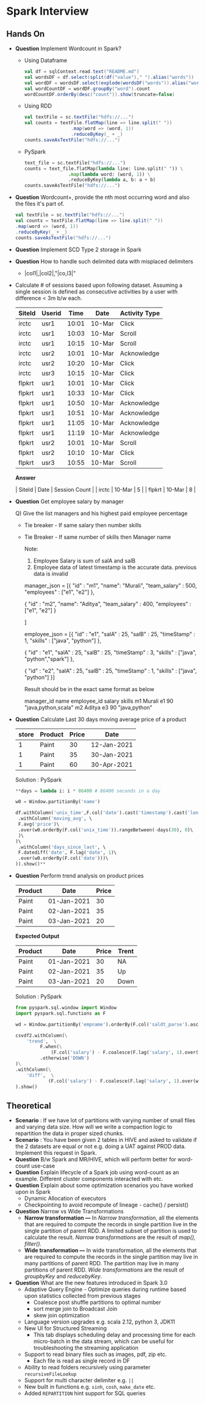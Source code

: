 # Spark Interview

## Hands On

- **Question** Implement Wordcount in Spark?
  - Using Dataframe

    ```scala
    val df = sqlContext.read.text("README.md")
    val wordsDF = df.select(split(df("value")," ").alias("words"))
    val wordDF = wordsDF.select(explode(wordsDF("words")).alias("word"))
    val wordCountDF = wordDF.groupBy("word").count
    wordCountDF.orderBy(desc("count")).show(truncate=false)
    ```

  - Using RDD

    ```scala
    val textFile = sc.textFile("hdfs://...")
    val counts = textFile.flatMap(line => line.split(" "))
                     .map(word => (word, 1))
                     .reduceByKey(_ + _)
    counts.saveAsTextFile("hdfs://...")
    ```

  - PySpark

    ```python
    text_file = sc.textFile("hdfs://...")
    counts = text_file.flatMap(lambda line: line.split(" ")) \
                    .map(lambda word: (word, 1)) \
                    .reduceByKey(lambda a, b: a + b)
    counts.saveAsTextFile("hdfs://...")
    ```

- **Question** Wordcount+, provide the nth most occurring word and also the files it's part of.

    ```scala
    val textFile = sc.textFile("hdfs://...")
    val counts = textFile.flatMap(line => line.split(" "))
    .map(word => (word, 1))
    .reduceByKey(_ + _)
    counts.saveAsTextFile("hdfs://...")
    ```

- **Question** Implement SCD Type 2 storage in Spark
- **Question** How to handle such delimited data with misplaced delimiters

  - |col1|,|col2|,"|co,l3|"

- Calculate # of sessions based upon following dataset. Assuming a single session is defined as consecutive activities by a user with difference < 3m b/w each.

    | SiteId | Userid | Time | Date | Activity Type |
    |---| --- | --- | --- | --- |
    | irctc | usr1 | 10:01 | 10-Mar | Click        |
    | irctc | usr1 | 10:03 | 10-Mar | Scroll       |
    | irctc | usr1 | 10:15 | 10-Mar | Scroll       |
    | irctc | usr2 | 10:01 | 10-Mar | Acknowledge  |
    | irctc | usr2 | 10:20 | 10-Mar | Click        |
    | irctc | usr3 | 10:15 | 10-Mar | Click        |
    | flpkrt | usr1 | 10:01 | 10-Mar | Click       |
    | flpkrt | usr1 | 10:33 | 10-Mar | Click       |
    | flpkrt | usr1 | 10:50 | 10-Mar | Acknowledge |
    | flpkrt | usr1 | 10:51 | 10-Mar | Acknowledge |
    | flpkrt | usr1 | 11:05 | 10-Mar | Acknowledge |
    | flpkrt | usr1 | 11:19 | 10-Mar | Acknowledge |
    | flpkrt | usr2 | 10:01 | 10-Mar | Scroll      |
    | flpkrt | usr2 | 10:10 | 10-Mar | Click       |
    | flpkrt | usr3 | 10:55 | 10-Mar | Scroll      |

    ****Answer****

    | SiteId | Date | Session Count |
    | irctc | 10-Mar | 5 |
    | flpkrt | 10-Mar | 8 |

- **Question** Get employee salary by manager

    Q) Give the list managers and his highest paid employee percentage
  - Tie breaker - If same salary then number skills
  - Tie Breaker - If same number of skills then Manager name

    Note:

    1) Employee Salary is sum of salA and salB
    2) Employee data of latest timestamp is the accurate data. previous data is invalid

    manager_json = [{
    "id" : "m1",
    "name": "Murali",
    "team_salary" : 500,
    "employees" : ["e1", "e2"]
    },

    {
    "id" : "m2",
    "name": "Aditya",
    "team_salary" : 400,
    "employees" : ["e1", "e2"]
    }

    ]

    employee_json = [{
    "id" : "e1",
    "salA" : 25,
    "salB" : 25,
    "timeStamp" : 1,
    "skills" : ["java", "python"]
    },

    {
    "id" : "e1",
    "salA" : 25,
    "salB" : 25,
    "timeStamp" : 3,
    "skills" : ["java", "python","spark"]
    },

    {
    "id" : "e2",
    "salA" : 25,
    "salB" : 25,
    "timeStamp" : 1,
    "skills" : ["java", "python"]
    }]

    Result should be in the exact same format as below

    manager_id  name    employee_id  salary skills
    m1          Murali      e1          90  "java,python,scala"
    m2          Aditya      e3          90  "java,python"

- **Question** Calculate Last 30 days moving average price of a product

    | store | Product | Price | Date |
    | --- | --- | --- | --- |
    | 1 | Paint | 30 | 12-Jan-2021 |
    | 1 | Paint | 35 | 30-Jan-2021 |
    | 1 | Paint | 60 | 30-Apr-2021 |

    Solution : PySpark

    ```python
    **days = lambda i: i * 86400 # 86400 seconds in a day 
    
    w0 = Window.partitionBy('name') 
    
    df.withColumn('unix_time',F.col('date').cast('timestamp').cast('long'))\    
     .withColumn('moving_avg', \        
     F.avg('price')\            
     .over(w0.orderBy(F.col('unix_time')).rangeBetween(-days(30), 0)\        
     )\    
    )\    
     .withColumn('days_since_last', \        
     F.datediff('date', F.lag('date', 1)\            
     .over(w0.orderBy(F.col('date')))\        
    )).show()**
    ```

- **Question** Perform trend analysis on product prices

    | Product | Date | Price |
    | --- | --- | --- |
    | Paint | 01-Jan-2021 | 30 |
    | Paint | 02-Jan-2021 | 35 |
    | Paint | 03-Jan-2021 | 20 |

    **Expected Output**

    | Product | Date | Price | Trent |
    | --- | --- | --- | --- |
    | Paint | 01-Jan-2021 | 30 | NA |
    | Paint | 02-Jan-2021 | 35 | Up |
    | Paint | 03-Jan-2021 | 20 | Down |

    Solution : PySpark

    ```python
    from pyspark.sql.window import Window
    import pyspark.sql.functions as F
    
    wd = Window.partitionBy('empname').orderBy(F.col('saldt_parse').asc())
    
    csvdf2.withColumn(\
        'trend',  \
             F.when(\
                 (F.col('salary') - F.coalesce(F.lag('salary', 1).over(wd), F.lit(0))) > 0, 'UP')\
             .otherwise('DOWN')
    )\
    .withColumn(\
        'diff',  \
                (F.col('salary') - F.coalesce(F.lag('salary', 1).over(wd), F.lit(0)))\
    ).show()
    ```

## Theoretical

- ****Scenario**** : If we have lot of partitions with varying number of small files and varying data size. How will we write a compaction logic to repartition the data in proper sized chunks.
- ****Scenario**** : You have been given 2 tables in HIVE and asked to validate if the 2 datasets are equal or not e.g. doing a UAT against PROD data. Implement this request in Spark.
- **Question** B/w Spark and MR/HIVE, which will perform better for word-count use-case
- **Question** Explain lifecycle of a Spark job using word-count as an example. Different cluster components interacted with etc.
- **Question** Explain about some optimization scenarios you have worked upon in Spark
  - Dynamic Allocation of executors
  - Checkpointing to avoid recompute of lineage - cache() / persist()
- **Question** Narrow vs Wide Transformations
  - **Narrow transformation —** In *Narrow transformation*, all the elements that are required to compute the records in single
    partition live in the single partition of parent RDD. A limited subset
    of partition is used to calculate the result. *Narrow transformations* are the result of *map(), filter().*
  - **Wide transformation —** In wide transformation, all the elements that are required to compute the
    records in the single partition may live in many partitions of parent
    RDD. The partition may live in many partitions of parent RDD. *Wide transformations* are the result of *groupbyKey* and *reducebyKey*.
- **Question** What are the new features introduced in Spark 3.0
  - Adaptive Query Engine - Optimize queries during runtime based upon statistics collected from previous stages
    - Coalesce post shuffle partitions to optimal number
    - sort merge join to Broadcast Join
    - skew join optimization
  - Language version upgrades e.g. scala 2.12, python 3, JDK11
  - New UI for Structured Streaming
    - This tab displays scheduling delay and processing time for each micro-batch in the data stream, which can be useful for troubleshooting the streaming application
  - Support to read binary files such as images, pdf, zip etc.
    - Each file is read as single record in DF
  - Ability to read folders recursively using parameter `recursiveFileLookup`
  - Support for multi character delimiter e.g. `||`
  - New built in functions e.g. `sinh`, `cosh`, `make_date` etc.
  - Added `REPARTITION` hint support for SQL queries
